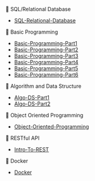 📓 SQL/Relational Database
- [SQL-Relational-Database](https://github.com/ALTA-DE1-Huda-Azi-Agista-12081998/SQL-Relational-Database)

📔 Basic Programming
- [Basic-Programming-Part1](https://github.com/ALTA-DE1-Huda-Azi-Agista-12081998/Basic-Programming-Part1)
- [Basic-Programming-Part2](https://github.com/ALTA-DE1-Huda-Azi-Agista-12081998/Basic-Programming-Part2)
- [Basic-Programming-Part3](https://github.com/ALTA-DE1-Huda-Azi-Agista-12081998/Basic-Programming-Part3)
- [Basic-Programming-Part4](https://github.com/ALTA-DE1-Huda-Azi-Agista-12081998/Basic-Programming-Part4)
- [Basic-Programming-Part5](https://github.com/ALTA-DE1-Huda-Azi-Agista-12081998/Basic-Programming-Part5)
- [Basic-Programming-Part6](https://github.com/ALTA-DE1-Huda-Azi-Agista-12081998/Basic-Programming-Part6)

📘 Algorithm and Data Structure
- [Algo-DS-Part1](https://github.com/ALTA-DE1-Huda-Azi-Agista-12081998/Algo-DS-Part1)
- [Algo-DS-Part2](https://github.com/ALTA-DE1-Huda-Azi-Agista-12081998/Algo-DS-Part2)

📗 Object Oriented Programming
- [Object-Oriented-Programming](https://github.com/ALTA-DE1-Huda-Azi-Agista-12081998/Object-Oriented-Programming)

📙 RESTful API
- [Intro-To-REST](https://github.com/ALTA-DE1-Huda-Azi-Agista-12081998/Intro-To-REST)

📙 Docker
- [Docker](https://github.com/ALTA-DE1-Huda-Azi-Agista-12081998/Docker)

